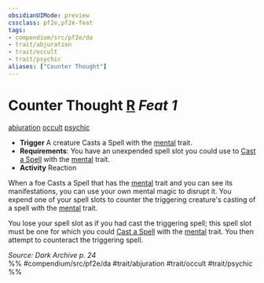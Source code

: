 ```yaml
---
obsidianUIMode: preview
cssclass: pf2e,pf2e-feat
tags:
- compendium/src/pf2e/da
- trait/abjuration
- trait/occult
- trait/psychic
aliases: ["Counter Thought"]
---
```

# Counter Thought  [R](chapter-9-playing-the-game.md#Actions "Reaction") *Feat 1*  
[abjuration](abjuration.md "Abjuration School Trait")  [occult](occult.md "Occult Tradition Trait")  [psychic](Reference/Rules/Traits/psychic-da.md "Psychic Class Trait")  

- **Trigger** A creature Casts a Spell with the [mental](mental.md "Mental Effect Trait") trait.
- **Requirements**: You have an unexpended spell slot you could use to [Cast a Spell](cast-a-spell.md) with the [mental](mental.md "Mental Effect Trait") trait.
- **Activity** Reaction

When a foe Casts a Spell that has the [mental](mental.md "Mental Effect Trait") trait and you can see its manifestations, you can use your own mental magic to disrupt it. You expend one of your spell slots to counter the triggering creature's casting of a spell with the [mental](mental.md "Mental Effect Trait") trait.

You lose your spell slot as if you had cast the triggering spell; this spell slot must be one for which you could [Cast a Spell](cast-a-spell.md) with the [mental](mental.md "Mental Effect Trait") trait. You then attempt to counteract the triggering spell.

*Source: Dark Archive p. 24*  
%% #compendium/src/pf2e/da #trait/abjuration #trait/occult #trait/psychic %%